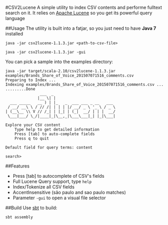 #CSV2Lucene
A simple utility to index CSV contents and performe fulltext search on it.
It relies on [Apache Lucene](http://lucene.apache.org/core/) so you get its powerful query language

##Usage
The utility is built into a fatjar, so you just need to have **Java 7** installed
```
java -jar csv2lucene-1.1.3.jar <path-to-csv-file>

java -jar csv2lucene-1.1.3.jar -gui
```

You can pick a sample into the examples directory:
```
java -jar target/scala-2.10/csv2lucene-1.1.3.jar examples/Brands_Share_of_Voice_201507071516_comments.csv
Preparing to Index ...
Indexing examples/Brands_Share_of_Voice_201507071516_comments.csv ...
.........Done
               ___  _
              |__ \| |
  ___ _____   __ ) | |_   _  ___ ___ _ __   ___
 / __/ __\ \ / // /| | | | |/ __/ _ \ '_ \ / _ \
| (__\__ \\ V // /_| | |_| | (_|  __/ | | |  __/
 \___|___/ \_/|____|_|\__,_|\___\___|_| |_|\___|

Explore your CSV content
    Type help to get detailed information
    Press [tab] to auto-complete fields
    Press q to quit

Default field for query terms: content

search>
```

##Features
* Press [tab] to autocomplete of CSV's fields
* Full Lucene Query support, type `help`
* Index/Tokenize all CSV fields
* AccentInsensitive (são paulo and sao paulo matches)
* Parameter `-gui` to open a visual file selector

##Build
Use [sbt](http://www.scala-sbt.org/) to build:
```
sbt assembly
```
